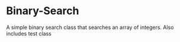 Binary-Search
=============

A simple binary search class that searches an array of integers. Also includes test class
